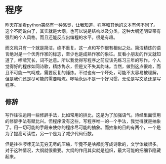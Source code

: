 程序
======
昨天在家看python突然有一种感觉，让我知道，程序和其他的文本有何不同了。这个不同说白了，其实就是大纲。也可以说是结构以及分类。这种大纲还明显带有强烈的个人风格。而且还能反应出编程的水平。很是有趣。

而文风只有一个就是简洁，绝不重复。这一点和写作很有相似之处。简洁精炼的语言绝对是一个优秀作家的标志，至少也是成熟作家的象征。反看小朋友的作文就知道了，啰嗦冗长，词不达意。所以我觉得写程序之前应该先练习三年的写作。个人觉得好的程序如同诗歌，精炼隽永，但是又不失其韵味。当然，做到这点很难，而且不可能一气呵成，需要反复的锤炼。不过也有一个坏处，可能不太容易被理解，但是我们还是尽可能的需要精炼。啰嗦永远不是一个好习惯，无论是写文章还是写程序。

修辞
-----

写作往往运用一些修辞手法，比如常用的排比，这是为了加强语气。诗经里面惯用的修辞手法有赋比兴。但程序没有这些，写程序唯一的一个手法，我觉得就是抽象了。用一切可能的手段来使你的程序尽可能的抽象。而抽象的目的有两个，一个是为了提高可读性，另一个是为了减少代码行数。

但是往往啰嗦无法无穷无尽的压缩，毕竟不是啥都能写成诗歌的，文学体裁很多。对于这种情况，大纲就很重要。大纲的作用其实就是组织，最大可能的把细节隐藏起来。
